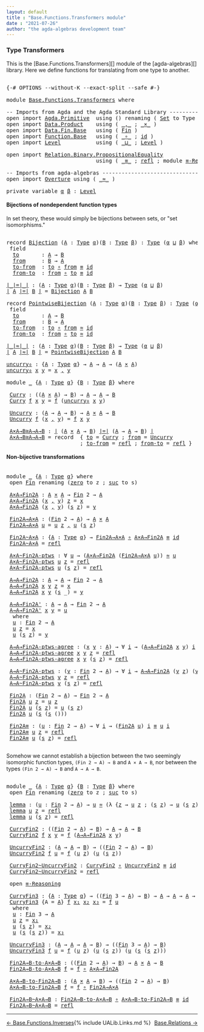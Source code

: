 ```yaml
---
layout: default
title : "Base.Functions.Transformers module"
date : "2021-07-26"
author: "the agda-algebras development team"
---
```


### <a id="type-transformers">Type Transformers</a>

This is the [Base.Functions.Transformers][] module of the [agda-algebras][]
library.  Here we define functions for translating from one type to another.

<pre class="Agda">

<a id="357" class="Symbol">{-#</a> <a id="361" class="Keyword">OPTIONS</a> <a id="369" class="Pragma">--without-K</a> <a id="381" class="Pragma">--exact-split</a> <a id="395" class="Pragma">--safe</a> <a id="402" class="Symbol">#-}</a>

<a id="407" class="Keyword">module</a> <a id="414" href="Base.Functions.Transformers.html" class="Module">Base.Functions.Transformers</a> <a id="442" class="Keyword">where</a>

<a id="449" class="Comment">-- Imports from Agda and the Agda Standard Library -------------------------------</a>
<a id="532" class="Keyword">open</a> <a id="537" class="Keyword">import</a> <a id="544" href="Agda.Primitive.html" class="Module">Agda.Primitive</a>  <a id="560" class="Keyword">using</a> <a id="566" class="Symbol">()</a> <a id="569" class="Keyword">renaming</a> <a id="578" class="Symbol">(</a> <a id="580" href="Agda.Primitive.html#326" class="Primitive">Set</a> <a id="584" class="Symbol">to</a> <a id="587" class="Primitive">Type</a> <a id="592" class="Symbol">)</a>
<a id="594" class="Keyword">open</a> <a id="599" class="Keyword">import</a> <a id="606" href="Data.Product.html" class="Module">Data.Product</a>    <a id="622" class="Keyword">using</a> <a id="628" class="Symbol">(</a> <a id="630" href="Agda.Builtin.Sigma.html#236" class="InductiveConstructor Operator">_,_</a> <a id="634" class="Symbol">;</a> <a id="636" href="Data.Product.html#1167" class="Function Operator">_×_</a> <a id="640" class="Symbol">)</a>
<a id="642" class="Keyword">open</a> <a id="647" class="Keyword">import</a> <a id="654" href="Data.Fin.Base.html" class="Module">Data.Fin.Base</a>   <a id="670" class="Keyword">using</a> <a id="676" class="Symbol">(</a> <a id="678" href="Data.Fin.Base.html#1126" class="Datatype">Fin</a> <a id="682" class="Symbol">)</a>
<a id="684" class="Keyword">open</a> <a id="689" class="Keyword">import</a> <a id="696" href="Function.Base.html" class="Module">Function.Base</a>   <a id="712" class="Keyword">using</a> <a id="718" class="Symbol">(</a> <a id="720" href="Function.Base.html#1031" class="Function Operator">_∘_</a> <a id="724" class="Symbol">;</a> <a id="726" href="Function.Base.html#615" class="Function">id</a> <a id="729" class="Symbol">)</a>
<a id="731" class="Keyword">open</a> <a id="736" class="Keyword">import</a> <a id="743" href="Level.html" class="Module">Level</a>           <a id="759" class="Keyword">using</a> <a id="765" class="Symbol">(</a> <a id="767" href="Agda.Primitive.html#810" class="Primitive Operator">_⊔_</a> <a id="771" class="Symbol">;</a> <a id="773" href="Agda.Primitive.html#597" class="Postulate">Level</a> <a id="779" class="Symbol">)</a>

<a id="782" class="Keyword">open</a> <a id="787" class="Keyword">import</a> <a id="794" href="Relation.Binary.PropositionalEquality.html" class="Module">Relation.Binary.PropositionalEquality</a>
                            <a id="860" class="Keyword">using</a> <a id="866" class="Symbol">(</a> <a id="868" href="Agda.Builtin.Equality.html#151" class="Datatype Operator">_≡_</a> <a id="872" class="Symbol">;</a> <a id="874" href="Agda.Builtin.Equality.html#208" class="InductiveConstructor">refl</a> <a id="879" class="Symbol">;</a> <a id="881" class="Keyword">module</a> <a id="888" href="Relation.Binary.PropositionalEquality.Core.html#2708" class="Module">≡-Reasoning</a> <a id="900" class="Symbol">)</a>

<a id="903" class="Comment">-- Imports from agda-algebras ----------------------------------------------------</a>
<a id="986" class="Keyword">open</a> <a id="991" class="Keyword">import</a> <a id="998" href="Overture.html" class="Module">Overture</a> <a id="1007" class="Keyword">using</a> <a id="1013" class="Symbol">(</a> <a id="1015" href="Overture.Basic.html#9592" class="Function Operator">_≈_</a> <a id="1019" class="Symbol">)</a>

<a id="1022" class="Keyword">private</a> <a id="1030" class="Keyword">variable</a> <a id="1039" href="Base.Functions.Transformers.html#1039" class="Generalizable">α</a> <a id="1041" href="Base.Functions.Transformers.html#1041" class="Generalizable">β</a> <a id="1043" class="Symbol">:</a> <a id="1045" href="Agda.Primitive.html#597" class="Postulate">Level</a>
</pre>


#### <a id="bijections-of-nondependent-function-types">Bijections of nondependent function types</a>

In set theory, these would simply be bijections between sets, or "set isomorphisms."
<pre class="Agda">

<a id="1265" class="Keyword">record</a> <a id="Bijection"></a><a id="1272" href="Base.Functions.Transformers.html#1272" class="Record">Bijection</a> <a id="1282" class="Symbol">(</a><a id="1283" href="Base.Functions.Transformers.html#1283" class="Bound">A</a> <a id="1285" class="Symbol">:</a> <a id="1287" href="Base.Functions.Transformers.html#587" class="Primitive">Type</a> <a id="1292" href="Base.Functions.Transformers.html#1039" class="Generalizable">α</a><a id="1293" class="Symbol">)(</a><a id="1295" href="Base.Functions.Transformers.html#1295" class="Bound">B</a> <a id="1297" class="Symbol">:</a> <a id="1299" href="Base.Functions.Transformers.html#587" class="Primitive">Type</a> <a id="1304" href="Base.Functions.Transformers.html#1041" class="Generalizable">β</a><a id="1305" class="Symbol">)</a> <a id="1307" class="Symbol">:</a> <a id="1309" href="Base.Functions.Transformers.html#587" class="Primitive">Type</a> <a id="1314" class="Symbol">(</a><a id="1315" href="Base.Functions.Transformers.html#1292" class="Bound">α</a> <a id="1317" href="Agda.Primitive.html#810" class="Primitive Operator">⊔</a> <a id="1319" href="Base.Functions.Transformers.html#1304" class="Bound">β</a><a id="1320" class="Symbol">)</a> <a id="1322" class="Keyword">where</a>
 <a id="1329" class="Keyword">field</a>
  <a id="Bijection.to"></a><a id="1337" href="Base.Functions.Transformers.html#1337" class="Field">to</a>       <a id="1346" class="Symbol">:</a> <a id="1348" href="Base.Functions.Transformers.html#1283" class="Bound">A</a> <a id="1350" class="Symbol">→</a> <a id="1352" href="Base.Functions.Transformers.html#1295" class="Bound">B</a>
  <a id="Bijection.from"></a><a id="1356" href="Base.Functions.Transformers.html#1356" class="Field">from</a>     <a id="1365" class="Symbol">:</a> <a id="1367" href="Base.Functions.Transformers.html#1295" class="Bound">B</a> <a id="1369" class="Symbol">→</a> <a id="1371" href="Base.Functions.Transformers.html#1283" class="Bound">A</a>
  <a id="Bijection.to-from"></a><a id="1375" href="Base.Functions.Transformers.html#1375" class="Field">to-from</a>  <a id="1384" class="Symbol">:</a> <a id="1386" href="Base.Functions.Transformers.html#1337" class="Field">to</a> <a id="1389" href="Function.Base.html#1031" class="Function Operator">∘</a> <a id="1391" href="Base.Functions.Transformers.html#1356" class="Field">from</a> <a id="1396" href="Agda.Builtin.Equality.html#151" class="Datatype Operator">≡</a> <a id="1398" href="Function.Base.html#615" class="Function">id</a>
  <a id="Bijection.from-to"></a><a id="1403" href="Base.Functions.Transformers.html#1403" class="Field">from-to</a>  <a id="1412" class="Symbol">:</a> <a id="1414" href="Base.Functions.Transformers.html#1356" class="Field">from</a> <a id="1419" href="Function.Base.html#1031" class="Function Operator">∘</a> <a id="1421" href="Base.Functions.Transformers.html#1337" class="Field">to</a> <a id="1424" href="Agda.Builtin.Equality.html#151" class="Datatype Operator">≡</a> <a id="1426" href="Function.Base.html#615" class="Function">id</a>

<a id="∣_∣=∣_∣"></a><a id="1430" href="Base.Functions.Transformers.html#1430" class="Function Operator">∣_∣=∣_∣</a> <a id="1438" class="Symbol">:</a> <a id="1440" class="Symbol">(</a><a id="1441" href="Base.Functions.Transformers.html#1441" class="Bound">A</a> <a id="1443" class="Symbol">:</a> <a id="1445" href="Base.Functions.Transformers.html#587" class="Primitive">Type</a> <a id="1450" href="Base.Functions.Transformers.html#1039" class="Generalizable">α</a><a id="1451" class="Symbol">)(</a><a id="1453" href="Base.Functions.Transformers.html#1453" class="Bound">B</a> <a id="1455" class="Symbol">:</a> <a id="1457" href="Base.Functions.Transformers.html#587" class="Primitive">Type</a> <a id="1462" href="Base.Functions.Transformers.html#1041" class="Generalizable">β</a><a id="1463" class="Symbol">)</a> <a id="1465" class="Symbol">→</a> <a id="1467" href="Base.Functions.Transformers.html#587" class="Primitive">Type</a> <a id="1472" class="Symbol">(</a><a id="1473" href="Base.Functions.Transformers.html#1039" class="Generalizable">α</a> <a id="1475" href="Agda.Primitive.html#810" class="Primitive Operator">⊔</a> <a id="1477" href="Base.Functions.Transformers.html#1041" class="Generalizable">β</a><a id="1478" class="Symbol">)</a>
<a id="1480" href="Base.Functions.Transformers.html#1430" class="Function Operator">∣</a> <a id="1482" href="Base.Functions.Transformers.html#1482" class="Bound">A</a> <a id="1484" href="Base.Functions.Transformers.html#1430" class="Function Operator">∣=∣</a> <a id="1488" href="Base.Functions.Transformers.html#1488" class="Bound">B</a> <a id="1490" href="Base.Functions.Transformers.html#1430" class="Function Operator">∣</a> <a id="1492" class="Symbol">=</a> <a id="1494" href="Base.Functions.Transformers.html#1272" class="Record">Bijection</a> <a id="1504" href="Base.Functions.Transformers.html#1482" class="Bound">A</a> <a id="1506" href="Base.Functions.Transformers.html#1488" class="Bound">B</a>

<a id="1509" class="Keyword">record</a> <a id="PointwiseBijection"></a><a id="1516" href="Base.Functions.Transformers.html#1516" class="Record">PointwiseBijection</a> <a id="1535" class="Symbol">(</a><a id="1536" href="Base.Functions.Transformers.html#1536" class="Bound">A</a> <a id="1538" class="Symbol">:</a> <a id="1540" href="Base.Functions.Transformers.html#587" class="Primitive">Type</a> <a id="1545" href="Base.Functions.Transformers.html#1039" class="Generalizable">α</a><a id="1546" class="Symbol">)(</a><a id="1548" href="Base.Functions.Transformers.html#1548" class="Bound">B</a> <a id="1550" class="Symbol">:</a> <a id="1552" href="Base.Functions.Transformers.html#587" class="Primitive">Type</a> <a id="1557" href="Base.Functions.Transformers.html#1041" class="Generalizable">β</a><a id="1558" class="Symbol">)</a> <a id="1560" class="Symbol">:</a> <a id="1562" href="Base.Functions.Transformers.html#587" class="Primitive">Type</a> <a id="1567" class="Symbol">(</a><a id="1568" href="Base.Functions.Transformers.html#1545" class="Bound">α</a> <a id="1570" href="Agda.Primitive.html#810" class="Primitive Operator">⊔</a> <a id="1572" href="Base.Functions.Transformers.html#1557" class="Bound">β</a><a id="1573" class="Symbol">)</a> <a id="1575" class="Keyword">where</a>
 <a id="1582" class="Keyword">field</a>
  <a id="PointwiseBijection.to"></a><a id="1590" href="Base.Functions.Transformers.html#1590" class="Field">to</a>       <a id="1599" class="Symbol">:</a> <a id="1601" href="Base.Functions.Transformers.html#1536" class="Bound">A</a> <a id="1603" class="Symbol">→</a> <a id="1605" href="Base.Functions.Transformers.html#1548" class="Bound">B</a>
  <a id="PointwiseBijection.from"></a><a id="1609" href="Base.Functions.Transformers.html#1609" class="Field">from</a>     <a id="1618" class="Symbol">:</a> <a id="1620" href="Base.Functions.Transformers.html#1548" class="Bound">B</a> <a id="1622" class="Symbol">→</a> <a id="1624" href="Base.Functions.Transformers.html#1536" class="Bound">A</a>
  <a id="PointwiseBijection.to-from"></a><a id="1628" href="Base.Functions.Transformers.html#1628" class="Field">to-from</a>  <a id="1637" class="Symbol">:</a> <a id="1639" href="Base.Functions.Transformers.html#1590" class="Field">to</a> <a id="1642" href="Function.Base.html#1031" class="Function Operator">∘</a> <a id="1644" href="Base.Functions.Transformers.html#1609" class="Field">from</a> <a id="1649" href="Overture.Basic.html#9592" class="Function Operator">≈</a> <a id="1651" href="Function.Base.html#615" class="Function">id</a>
  <a id="PointwiseBijection.from-to"></a><a id="1656" href="Base.Functions.Transformers.html#1656" class="Field">from-to</a>  <a id="1665" class="Symbol">:</a> <a id="1667" href="Base.Functions.Transformers.html#1609" class="Field">from</a> <a id="1672" href="Function.Base.html#1031" class="Function Operator">∘</a> <a id="1674" href="Base.Functions.Transformers.html#1590" class="Field">to</a> <a id="1677" href="Overture.Basic.html#9592" class="Function Operator">≈</a> <a id="1679" href="Function.Base.html#615" class="Function">id</a>

<a id="∣_∣≈∣_∣"></a><a id="1683" href="Base.Functions.Transformers.html#1683" class="Function Operator">∣_∣≈∣_∣</a> <a id="1691" class="Symbol">:</a> <a id="1693" class="Symbol">(</a><a id="1694" href="Base.Functions.Transformers.html#1694" class="Bound">A</a> <a id="1696" class="Symbol">:</a> <a id="1698" href="Base.Functions.Transformers.html#587" class="Primitive">Type</a> <a id="1703" href="Base.Functions.Transformers.html#1039" class="Generalizable">α</a><a id="1704" class="Symbol">)(</a><a id="1706" href="Base.Functions.Transformers.html#1706" class="Bound">B</a> <a id="1708" class="Symbol">:</a> <a id="1710" href="Base.Functions.Transformers.html#587" class="Primitive">Type</a> <a id="1715" href="Base.Functions.Transformers.html#1041" class="Generalizable">β</a><a id="1716" class="Symbol">)</a> <a id="1718" class="Symbol">→</a> <a id="1720" href="Base.Functions.Transformers.html#587" class="Primitive">Type</a> <a id="1725" class="Symbol">(</a><a id="1726" href="Base.Functions.Transformers.html#1039" class="Generalizable">α</a> <a id="1728" href="Agda.Primitive.html#810" class="Primitive Operator">⊔</a> <a id="1730" href="Base.Functions.Transformers.html#1041" class="Generalizable">β</a><a id="1731" class="Symbol">)</a>
<a id="1733" href="Base.Functions.Transformers.html#1683" class="Function Operator">∣</a> <a id="1735" href="Base.Functions.Transformers.html#1735" class="Bound">A</a> <a id="1737" href="Base.Functions.Transformers.html#1683" class="Function Operator">∣≈∣</a> <a id="1741" href="Base.Functions.Transformers.html#1741" class="Bound">B</a> <a id="1743" href="Base.Functions.Transformers.html#1683" class="Function Operator">∣</a> <a id="1745" class="Symbol">=</a> <a id="1747" href="Base.Functions.Transformers.html#1516" class="Record">PointwiseBijection</a> <a id="1766" href="Base.Functions.Transformers.html#1735" class="Bound">A</a> <a id="1768" href="Base.Functions.Transformers.html#1741" class="Bound">B</a>

<a id="uncurry₀"></a><a id="1771" href="Base.Functions.Transformers.html#1771" class="Function">uncurry₀</a> <a id="1780" class="Symbol">:</a> <a id="1782" class="Symbol">{</a><a id="1783" href="Base.Functions.Transformers.html#1783" class="Bound">A</a> <a id="1785" class="Symbol">:</a> <a id="1787" href="Base.Functions.Transformers.html#587" class="Primitive">Type</a> <a id="1792" href="Base.Functions.Transformers.html#1039" class="Generalizable">α</a><a id="1793" class="Symbol">}</a> <a id="1795" class="Symbol">→</a> <a id="1797" href="Base.Functions.Transformers.html#1783" class="Bound">A</a> <a id="1799" class="Symbol">→</a> <a id="1801" href="Base.Functions.Transformers.html#1783" class="Bound">A</a> <a id="1803" class="Symbol">→</a> <a id="1805" class="Symbol">(</a><a id="1806" href="Base.Functions.Transformers.html#1783" class="Bound">A</a> <a id="1808" href="Data.Product.html#1167" class="Function Operator">×</a> <a id="1810" href="Base.Functions.Transformers.html#1783" class="Bound">A</a><a id="1811" class="Symbol">)</a>
<a id="1813" href="Base.Functions.Transformers.html#1771" class="Function">uncurry₀</a> <a id="1822" href="Base.Functions.Transformers.html#1822" class="Bound">x</a> <a id="1824" href="Base.Functions.Transformers.html#1824" class="Bound">y</a> <a id="1826" class="Symbol">=</a> <a id="1828" href="Base.Functions.Transformers.html#1822" class="Bound">x</a> <a id="1830" href="Agda.Builtin.Sigma.html#236" class="InductiveConstructor Operator">,</a> <a id="1832" href="Base.Functions.Transformers.html#1824" class="Bound">y</a>

<a id="1835" class="Keyword">module</a> <a id="1842" href="Base.Functions.Transformers.html#1842" class="Module">_</a> <a id="1844" class="Symbol">{</a><a id="1845" href="Base.Functions.Transformers.html#1845" class="Bound">A</a> <a id="1847" class="Symbol">:</a> <a id="1849" href="Base.Functions.Transformers.html#587" class="Primitive">Type</a> <a id="1854" href="Base.Functions.Transformers.html#1039" class="Generalizable">α</a><a id="1855" class="Symbol">}</a> <a id="1857" class="Symbol">{</a><a id="1858" href="Base.Functions.Transformers.html#1858" class="Bound">B</a> <a id="1860" class="Symbol">:</a> <a id="1862" href="Base.Functions.Transformers.html#587" class="Primitive">Type</a> <a id="1867" href="Base.Functions.Transformers.html#1041" class="Generalizable">β</a><a id="1868" class="Symbol">}</a> <a id="1870" class="Keyword">where</a>

 <a id="1878" href="Base.Functions.Transformers.html#1878" class="Function">Curry</a> <a id="1884" class="Symbol">:</a> <a id="1886" class="Symbol">((</a><a id="1888" href="Base.Functions.Transformers.html#1845" class="Bound">A</a> <a id="1890" href="Data.Product.html#1167" class="Function Operator">×</a> <a id="1892" href="Base.Functions.Transformers.html#1845" class="Bound">A</a><a id="1893" class="Symbol">)</a> <a id="1895" class="Symbol">→</a> <a id="1897" href="Base.Functions.Transformers.html#1858" class="Bound">B</a><a id="1898" class="Symbol">)</a> <a id="1900" class="Symbol">→</a> <a id="1902" href="Base.Functions.Transformers.html#1845" class="Bound">A</a> <a id="1904" class="Symbol">→</a> <a id="1906" href="Base.Functions.Transformers.html#1845" class="Bound">A</a> <a id="1908" class="Symbol">→</a> <a id="1910" href="Base.Functions.Transformers.html#1858" class="Bound">B</a>
 <a id="1913" href="Base.Functions.Transformers.html#1878" class="Function">Curry</a> <a id="1919" href="Base.Functions.Transformers.html#1919" class="Bound">f</a> <a id="1921" href="Base.Functions.Transformers.html#1921" class="Bound">x</a> <a id="1923" href="Base.Functions.Transformers.html#1923" class="Bound">y</a> <a id="1925" class="Symbol">=</a> <a id="1927" href="Base.Functions.Transformers.html#1919" class="Bound">f</a> <a id="1929" class="Symbol">(</a><a id="1930" href="Base.Functions.Transformers.html#1771" class="Function">uncurry₀</a> <a id="1939" href="Base.Functions.Transformers.html#1921" class="Bound">x</a> <a id="1941" href="Base.Functions.Transformers.html#1923" class="Bound">y</a><a id="1942" class="Symbol">)</a>

 <a id="1946" href="Base.Functions.Transformers.html#1946" class="Function">Uncurry</a> <a id="1954" class="Symbol">:</a> <a id="1956" class="Symbol">(</a><a id="1957" href="Base.Functions.Transformers.html#1845" class="Bound">A</a> <a id="1959" class="Symbol">→</a> <a id="1961" href="Base.Functions.Transformers.html#1845" class="Bound">A</a> <a id="1963" class="Symbol">→</a> <a id="1965" href="Base.Functions.Transformers.html#1858" class="Bound">B</a><a id="1966" class="Symbol">)</a> <a id="1968" class="Symbol">→</a> <a id="1970" href="Base.Functions.Transformers.html#1845" class="Bound">A</a> <a id="1972" href="Data.Product.html#1167" class="Function Operator">×</a> <a id="1974" href="Base.Functions.Transformers.html#1845" class="Bound">A</a> <a id="1976" class="Symbol">→</a> <a id="1978" href="Base.Functions.Transformers.html#1858" class="Bound">B</a>
 <a id="1981" href="Base.Functions.Transformers.html#1946" class="Function">Uncurry</a> <a id="1989" href="Base.Functions.Transformers.html#1989" class="Bound">f</a> <a id="1991" class="Symbol">(</a><a id="1992" href="Base.Functions.Transformers.html#1992" class="Bound">x</a> <a id="1994" href="Agda.Builtin.Sigma.html#236" class="InductiveConstructor Operator">,</a> <a id="1996" href="Base.Functions.Transformers.html#1996" class="Bound">y</a><a id="1997" class="Symbol">)</a> <a id="1999" class="Symbol">=</a> <a id="2001" href="Base.Functions.Transformers.html#1989" class="Bound">f</a> <a id="2003" href="Base.Functions.Transformers.html#1992" class="Bound">x</a> <a id="2005" href="Base.Functions.Transformers.html#1996" class="Bound">y</a>

 <a id="2009" href="Base.Functions.Transformers.html#2009" class="Function">A×A→B≅A→A→B</a> <a id="2021" class="Symbol">:</a> <a id="2023" href="Base.Functions.Transformers.html#1430" class="Function Operator">∣</a> <a id="2025" class="Symbol">(</a><a id="2026" href="Base.Functions.Transformers.html#1845" class="Bound">A</a> <a id="2028" href="Data.Product.html#1167" class="Function Operator">×</a> <a id="2030" href="Base.Functions.Transformers.html#1845" class="Bound">A</a> <a id="2032" class="Symbol">→</a> <a id="2034" href="Base.Functions.Transformers.html#1858" class="Bound">B</a><a id="2035" class="Symbol">)</a> <a id="2037" href="Base.Functions.Transformers.html#1430" class="Function Operator">∣=∣</a> <a id="2041" class="Symbol">(</a><a id="2042" href="Base.Functions.Transformers.html#1845" class="Bound">A</a> <a id="2044" class="Symbol">→</a> <a id="2046" href="Base.Functions.Transformers.html#1845" class="Bound">A</a> <a id="2048" class="Symbol">→</a> <a id="2050" href="Base.Functions.Transformers.html#1858" class="Bound">B</a><a id="2051" class="Symbol">)</a> <a id="2053" href="Base.Functions.Transformers.html#1430" class="Function Operator">∣</a>
 <a id="2056" href="Base.Functions.Transformers.html#2009" class="Function">A×A→B≅A→A→B</a> <a id="2068" class="Symbol">=</a> <a id="2070" class="Keyword">record</a>  <a id="2078" class="Symbol">{</a> <a id="2080" href="Base.Functions.Transformers.html#1337" class="Field">to</a> <a id="2083" class="Symbol">=</a> <a id="2085" href="Base.Functions.Transformers.html#1878" class="Function">Curry</a> <a id="2091" class="Symbol">;</a> <a id="2093" href="Base.Functions.Transformers.html#1356" class="Field">from</a> <a id="2098" class="Symbol">=</a> <a id="2100" href="Base.Functions.Transformers.html#1946" class="Function">Uncurry</a>
                       <a id="2131" class="Symbol">;</a> <a id="2133" href="Base.Functions.Transformers.html#1375" class="Field">to-from</a> <a id="2141" class="Symbol">=</a> <a id="2143" href="Agda.Builtin.Equality.html#208" class="InductiveConstructor">refl</a> <a id="2148" class="Symbol">;</a> <a id="2150" href="Base.Functions.Transformers.html#1403" class="Field">from-to</a> <a id="2158" class="Symbol">=</a> <a id="2160" href="Agda.Builtin.Equality.html#208" class="InductiveConstructor">refl</a> <a id="2165" class="Symbol">}</a>
</pre>

#### <a id="non-bijective-transformations">Non-bijective transformations</a>

<pre class="Agda">

<a id="2271" class="Keyword">module</a> <a id="2278" href="Base.Functions.Transformers.html#2278" class="Module">_</a> <a id="2280" class="Symbol">{</a><a id="2281" href="Base.Functions.Transformers.html#2281" class="Bound">A</a> <a id="2283" class="Symbol">:</a> <a id="2285" href="Base.Functions.Transformers.html#587" class="Primitive">Type</a> <a id="2290" href="Base.Functions.Transformers.html#1039" class="Generalizable">α</a><a id="2291" class="Symbol">}</a> <a id="2293" class="Keyword">where</a>
 <a id="2300" class="Keyword">open</a> <a id="2305" href="Data.Fin.Base.html#1126" class="Module">Fin</a> <a id="2309" class="Keyword">renaming</a> <a id="2318" class="Symbol">(</a><a id="2319" href="Data.Fin.Base.html#1148" class="InductiveConstructor">zero</a> <a id="2324" class="Symbol">to</a> <a id="2327" class="InductiveConstructor">z</a> <a id="2329" class="Symbol">;</a> <a id="2331" href="Data.Fin.Base.html#1179" class="InductiveConstructor">suc</a> <a id="2335" class="Symbol">to</a> <a id="2338" class="InductiveConstructor">s</a><a id="2339" class="Symbol">)</a>

 <a id="2343" href="Base.Functions.Transformers.html#2343" class="Function">A×A→Fin2A</a> <a id="2353" class="Symbol">:</a> <a id="2355" href="Base.Functions.Transformers.html#2281" class="Bound">A</a> <a id="2357" href="Data.Product.html#1167" class="Function Operator">×</a> <a id="2359" href="Base.Functions.Transformers.html#2281" class="Bound">A</a> <a id="2361" class="Symbol">→</a> <a id="2363" href="Data.Fin.Base.html#1126" class="Datatype">Fin</a> <a id="2367" class="Number">2</a> <a id="2369" class="Symbol">→</a> <a id="2371" href="Base.Functions.Transformers.html#2281" class="Bound">A</a>
 <a id="2374" href="Base.Functions.Transformers.html#2343" class="Function">A×A→Fin2A</a> <a id="2384" class="Symbol">(</a><a id="2385" href="Base.Functions.Transformers.html#2385" class="Bound">x</a> <a id="2387" href="Agda.Builtin.Sigma.html#236" class="InductiveConstructor Operator">,</a> <a id="2389" href="Base.Functions.Transformers.html#2389" class="Bound">y</a><a id="2390" class="Symbol">)</a> <a id="2392" href="Base.Functions.Transformers.html#2327" class="InductiveConstructor">z</a> <a id="2394" class="Symbol">=</a> <a id="2396" href="Base.Functions.Transformers.html#2385" class="Bound">x</a>
 <a id="2399" href="Base.Functions.Transformers.html#2343" class="Function">A×A→Fin2A</a> <a id="2409" class="Symbol">(</a><a id="2410" href="Base.Functions.Transformers.html#2410" class="Bound">x</a> <a id="2412" href="Agda.Builtin.Sigma.html#236" class="InductiveConstructor Operator">,</a> <a id="2414" href="Base.Functions.Transformers.html#2414" class="Bound">y</a><a id="2415" class="Symbol">)</a> <a id="2417" class="Symbol">(</a><a id="2418" href="Base.Functions.Transformers.html#2338" class="InductiveConstructor">s</a> <a id="2420" href="Base.Functions.Transformers.html#2327" class="InductiveConstructor">z</a><a id="2421" class="Symbol">)</a> <a id="2423" class="Symbol">=</a> <a id="2425" href="Base.Functions.Transformers.html#2414" class="Bound">y</a>

 <a id="2429" href="Base.Functions.Transformers.html#2429" class="Function">Fin2A→A×A</a> <a id="2439" class="Symbol">:</a> <a id="2441" class="Symbol">(</a><a id="2442" href="Data.Fin.Base.html#1126" class="Datatype">Fin</a> <a id="2446" class="Number">2</a> <a id="2448" class="Symbol">→</a> <a id="2450" href="Base.Functions.Transformers.html#2281" class="Bound">A</a><a id="2451" class="Symbol">)</a> <a id="2453" class="Symbol">→</a> <a id="2455" href="Base.Functions.Transformers.html#2281" class="Bound">A</a> <a id="2457" href="Data.Product.html#1167" class="Function Operator">×</a> <a id="2459" href="Base.Functions.Transformers.html#2281" class="Bound">A</a>
 <a id="2462" href="Base.Functions.Transformers.html#2429" class="Function">Fin2A→A×A</a> <a id="2472" href="Base.Functions.Transformers.html#2472" class="Bound">u</a> <a id="2474" class="Symbol">=</a> <a id="2476" href="Base.Functions.Transformers.html#2472" class="Bound">u</a> <a id="2478" href="Base.Functions.Transformers.html#2327" class="InductiveConstructor">z</a> <a id="2480" href="Agda.Builtin.Sigma.html#236" class="InductiveConstructor Operator">,</a> <a id="2482" href="Base.Functions.Transformers.html#2472" class="Bound">u</a> <a id="2484" class="Symbol">(</a><a id="2485" href="Base.Functions.Transformers.html#2338" class="InductiveConstructor">s</a> <a id="2487" href="Base.Functions.Transformers.html#2327" class="InductiveConstructor">z</a><a id="2488" class="Symbol">)</a>

 <a id="2492" href="Base.Functions.Transformers.html#2492" class="Function">Fin2A~A×A</a> <a id="2502" class="Symbol">:</a> <a id="2504" class="Symbol">{</a><a id="2505" href="Base.Functions.Transformers.html#2505" class="Bound">A</a> <a id="2507" class="Symbol">:</a> <a id="2509" href="Base.Functions.Transformers.html#587" class="Primitive">Type</a> <a id="2514" href="Base.Functions.Transformers.html#2290" class="Bound">α</a><a id="2515" class="Symbol">}</a> <a id="2517" class="Symbol">→</a> <a id="2519" href="Base.Functions.Transformers.html#2429" class="Function">Fin2A→A×A</a> <a id="2529" href="Function.Base.html#1031" class="Function Operator">∘</a> <a id="2531" href="Base.Functions.Transformers.html#2343" class="Function">A×A→Fin2A</a> <a id="2541" href="Agda.Builtin.Equality.html#151" class="Datatype Operator">≡</a> <a id="2543" href="Function.Base.html#615" class="Function">id</a>
 <a id="2547" href="Base.Functions.Transformers.html#2492" class="Function">Fin2A~A×A</a> <a id="2557" class="Symbol">=</a> <a id="2559" href="Agda.Builtin.Equality.html#208" class="InductiveConstructor">refl</a>

 <a id="2566" href="Base.Functions.Transformers.html#2566" class="Function">A×A~Fin2A-ptws</a> <a id="2581" class="Symbol">:</a> <a id="2583" class="Symbol">∀</a> <a id="2585" href="Base.Functions.Transformers.html#2585" class="Bound">u</a> <a id="2587" class="Symbol">→</a> <a id="2589" class="Symbol">(</a><a id="2590" href="Base.Functions.Transformers.html#2343" class="Function">A×A→Fin2A</a> <a id="2600" class="Symbol">(</a><a id="2601" href="Base.Functions.Transformers.html#2429" class="Function">Fin2A→A×A</a> <a id="2611" href="Base.Functions.Transformers.html#2585" class="Bound">u</a><a id="2612" class="Symbol">))</a> <a id="2615" href="Overture.Basic.html#9592" class="Function Operator">≈</a> <a id="2617" href="Base.Functions.Transformers.html#2585" class="Bound">u</a>
 <a id="2620" href="Base.Functions.Transformers.html#2566" class="Function">A×A~Fin2A-ptws</a> <a id="2635" href="Base.Functions.Transformers.html#2635" class="Bound">u</a> <a id="2637" href="Base.Functions.Transformers.html#2327" class="InductiveConstructor">z</a> <a id="2639" class="Symbol">=</a> <a id="2641" href="Agda.Builtin.Equality.html#208" class="InductiveConstructor">refl</a>
 <a id="2647" href="Base.Functions.Transformers.html#2566" class="Function">A×A~Fin2A-ptws</a> <a id="2662" href="Base.Functions.Transformers.html#2662" class="Bound">u</a> <a id="2664" class="Symbol">(</a><a id="2665" href="Base.Functions.Transformers.html#2338" class="InductiveConstructor">s</a> <a id="2667" href="Base.Functions.Transformers.html#2327" class="InductiveConstructor">z</a><a id="2668" class="Symbol">)</a> <a id="2670" class="Symbol">=</a> <a id="2672" href="Agda.Builtin.Equality.html#208" class="InductiveConstructor">refl</a>

 <a id="2679" href="Base.Functions.Transformers.html#2679" class="Function">A→A→Fin2A</a> <a id="2689" class="Symbol">:</a> <a id="2691" href="Base.Functions.Transformers.html#2281" class="Bound">A</a> <a id="2693" class="Symbol">→</a> <a id="2695" href="Base.Functions.Transformers.html#2281" class="Bound">A</a> <a id="2697" class="Symbol">→</a> <a id="2699" href="Data.Fin.Base.html#1126" class="Datatype">Fin</a> <a id="2703" class="Number">2</a> <a id="2705" class="Symbol">→</a> <a id="2707" href="Base.Functions.Transformers.html#2281" class="Bound">A</a>
 <a id="2710" href="Base.Functions.Transformers.html#2679" class="Function">A→A→Fin2A</a> <a id="2720" href="Base.Functions.Transformers.html#2720" class="Bound">x</a> <a id="2722" href="Base.Functions.Transformers.html#2722" class="Bound">y</a> <a id="2724" href="Base.Functions.Transformers.html#2327" class="InductiveConstructor">z</a> <a id="2726" class="Symbol">=</a> <a id="2728" href="Base.Functions.Transformers.html#2720" class="Bound">x</a>
 <a id="2731" href="Base.Functions.Transformers.html#2679" class="Function">A→A→Fin2A</a> <a id="2741" href="Base.Functions.Transformers.html#2741" class="Bound">x</a> <a id="2743" href="Base.Functions.Transformers.html#2743" class="Bound">y</a> <a id="2745" class="Symbol">(</a><a id="2746" href="Base.Functions.Transformers.html#2338" class="InductiveConstructor">s</a> <a id="2748" class="Symbol">_)</a> <a id="2751" class="Symbol">=</a> <a id="2753" href="Base.Functions.Transformers.html#2743" class="Bound">y</a>

 <a id="2757" href="Base.Functions.Transformers.html#2757" class="Function">A→A→Fin2A&#39;</a> <a id="2768" class="Symbol">:</a> <a id="2770" href="Base.Functions.Transformers.html#2281" class="Bound">A</a> <a id="2772" class="Symbol">→</a> <a id="2774" href="Base.Functions.Transformers.html#2281" class="Bound">A</a> <a id="2776" class="Symbol">→</a> <a id="2778" href="Data.Fin.Base.html#1126" class="Datatype">Fin</a> <a id="2782" class="Number">2</a> <a id="2784" class="Symbol">→</a> <a id="2786" href="Base.Functions.Transformers.html#2281" class="Bound">A</a>
 <a id="2789" href="Base.Functions.Transformers.html#2757" class="Function">A→A→Fin2A&#39;</a> <a id="2800" href="Base.Functions.Transformers.html#2800" class="Bound">x</a> <a id="2802" href="Base.Functions.Transformers.html#2802" class="Bound">y</a> <a id="2804" class="Symbol">=</a> <a id="2806" href="Base.Functions.Transformers.html#2818" class="Function">u</a>
  <a id="2810" class="Keyword">where</a>
  <a id="2818" href="Base.Functions.Transformers.html#2818" class="Function">u</a> <a id="2820" class="Symbol">:</a> <a id="2822" href="Data.Fin.Base.html#1126" class="Datatype">Fin</a> <a id="2826" class="Number">2</a> <a id="2828" class="Symbol">→</a> <a id="2830" href="Base.Functions.Transformers.html#2281" class="Bound">A</a>
  <a id="2834" href="Base.Functions.Transformers.html#2818" class="Function">u</a> <a id="2836" href="Base.Functions.Transformers.html#2327" class="InductiveConstructor">z</a> <a id="2838" class="Symbol">=</a> <a id="2840" href="Base.Functions.Transformers.html#2800" class="Bound">x</a>
  <a id="2844" href="Base.Functions.Transformers.html#2818" class="Function">u</a> <a id="2846" class="Symbol">(</a><a id="2847" href="Base.Functions.Transformers.html#2338" class="InductiveConstructor">s</a> <a id="2849" href="Base.Functions.Transformers.html#2327" class="InductiveConstructor">z</a><a id="2850" class="Symbol">)</a> <a id="2852" class="Symbol">=</a> <a id="2854" href="Base.Functions.Transformers.html#2802" class="Bound">y</a>

 <a id="2858" href="Base.Functions.Transformers.html#2858" class="Function">A→A→Fin2A-ptws-agree</a> <a id="2879" class="Symbol">:</a> <a id="2881" class="Symbol">(</a><a id="2882" href="Base.Functions.Transformers.html#2882" class="Bound">x</a> <a id="2884" href="Base.Functions.Transformers.html#2884" class="Bound">y</a> <a id="2886" class="Symbol">:</a> <a id="2888" href="Base.Functions.Transformers.html#2281" class="Bound">A</a><a id="2889" class="Symbol">)</a> <a id="2891" class="Symbol">→</a> <a id="2893" class="Symbol">∀</a> <a id="2895" href="Base.Functions.Transformers.html#2895" class="Bound">i</a> <a id="2897" class="Symbol">→</a> <a id="2899" class="Symbol">(</a><a id="2900" href="Base.Functions.Transformers.html#2679" class="Function">A→A→Fin2A</a> <a id="2910" href="Base.Functions.Transformers.html#2882" class="Bound">x</a> <a id="2912" href="Base.Functions.Transformers.html#2884" class="Bound">y</a><a id="2913" class="Symbol">)</a> <a id="2915" href="Base.Functions.Transformers.html#2895" class="Bound">i</a> <a id="2917" href="Agda.Builtin.Equality.html#151" class="Datatype Operator">≡</a> <a id="2919" class="Symbol">(</a><a id="2920" href="Base.Functions.Transformers.html#2757" class="Function">A→A→Fin2A&#39;</a> <a id="2931" href="Base.Functions.Transformers.html#2882" class="Bound">x</a> <a id="2933" href="Base.Functions.Transformers.html#2884" class="Bound">y</a><a id="2934" class="Symbol">)</a> <a id="2936" href="Base.Functions.Transformers.html#2895" class="Bound">i</a>
 <a id="2939" href="Base.Functions.Transformers.html#2858" class="Function">A→A→Fin2A-ptws-agree</a> <a id="2960" href="Base.Functions.Transformers.html#2960" class="Bound">x</a> <a id="2962" href="Base.Functions.Transformers.html#2962" class="Bound">y</a> <a id="2964" href="Base.Functions.Transformers.html#2327" class="InductiveConstructor">z</a> <a id="2966" class="Symbol">=</a> <a id="2968" href="Agda.Builtin.Equality.html#208" class="InductiveConstructor">refl</a>
 <a id="2974" href="Base.Functions.Transformers.html#2858" class="Function">A→A→Fin2A-ptws-agree</a> <a id="2995" href="Base.Functions.Transformers.html#2995" class="Bound">x</a> <a id="2997" href="Base.Functions.Transformers.html#2997" class="Bound">y</a> <a id="2999" class="Symbol">(</a><a id="3000" href="Base.Functions.Transformers.html#2338" class="InductiveConstructor">s</a> <a id="3002" href="Base.Functions.Transformers.html#2327" class="InductiveConstructor">z</a><a id="3003" class="Symbol">)</a> <a id="3005" class="Symbol">=</a> <a id="3007" href="Agda.Builtin.Equality.html#208" class="InductiveConstructor">refl</a>

 <a id="3014" href="Base.Functions.Transformers.html#3014" class="Function">A→A~Fin2A-ptws</a> <a id="3029" class="Symbol">:</a> <a id="3031" class="Symbol">(</a><a id="3032" href="Base.Functions.Transformers.html#3032" class="Bound">v</a> <a id="3034" class="Symbol">:</a> <a id="3036" href="Data.Fin.Base.html#1126" class="Datatype">Fin</a> <a id="3040" class="Number">2</a> <a id="3042" class="Symbol">→</a> <a id="3044" href="Base.Functions.Transformers.html#2281" class="Bound">A</a><a id="3045" class="Symbol">)</a> <a id="3047" class="Symbol">→</a> <a id="3049" class="Symbol">∀</a> <a id="3051" href="Base.Functions.Transformers.html#3051" class="Bound">i</a> <a id="3053" class="Symbol">→</a> <a id="3055" href="Base.Functions.Transformers.html#2679" class="Function">A→A→Fin2A</a> <a id="3065" class="Symbol">(</a><a id="3066" href="Base.Functions.Transformers.html#3032" class="Bound">v</a> <a id="3068" href="Base.Functions.Transformers.html#2327" class="InductiveConstructor">z</a><a id="3069" class="Symbol">)</a> <a id="3071" class="Symbol">(</a><a id="3072" href="Base.Functions.Transformers.html#3032" class="Bound">v</a> <a id="3074" class="Symbol">(</a><a id="3075" href="Base.Functions.Transformers.html#2338" class="InductiveConstructor">s</a> <a id="3077" href="Base.Functions.Transformers.html#2327" class="InductiveConstructor">z</a><a id="3078" class="Symbol">))</a> <a id="3081" href="Base.Functions.Transformers.html#3051" class="Bound">i</a> <a id="3083" href="Agda.Builtin.Equality.html#151" class="Datatype Operator">≡</a> <a id="3085" href="Base.Functions.Transformers.html#3032" class="Bound">v</a> <a id="3087" href="Base.Functions.Transformers.html#3051" class="Bound">i</a>
 <a id="3090" href="Base.Functions.Transformers.html#3014" class="Function">A→A~Fin2A-ptws</a> <a id="3105" href="Base.Functions.Transformers.html#3105" class="Bound">v</a> <a id="3107" href="Base.Functions.Transformers.html#2327" class="InductiveConstructor">z</a> <a id="3109" class="Symbol">=</a> <a id="3111" href="Agda.Builtin.Equality.html#208" class="InductiveConstructor">refl</a>
 <a id="3117" href="Base.Functions.Transformers.html#3014" class="Function">A→A~Fin2A-ptws</a> <a id="3132" href="Base.Functions.Transformers.html#3132" class="Bound">v</a> <a id="3134" class="Symbol">(</a><a id="3135" href="Base.Functions.Transformers.html#2338" class="InductiveConstructor">s</a> <a id="3137" href="Base.Functions.Transformers.html#2327" class="InductiveConstructor">z</a><a id="3138" class="Symbol">)</a> <a id="3140" class="Symbol">=</a> <a id="3142" href="Agda.Builtin.Equality.html#208" class="InductiveConstructor">refl</a>

 <a id="3149" href="Base.Functions.Transformers.html#3149" class="Function">Fin2A</a> <a id="3155" class="Symbol">:</a> <a id="3157" class="Symbol">(</a><a id="3158" href="Data.Fin.Base.html#1126" class="Datatype">Fin</a> <a id="3162" class="Number">2</a> <a id="3164" class="Symbol">→</a> <a id="3166" href="Base.Functions.Transformers.html#2281" class="Bound">A</a><a id="3167" class="Symbol">)</a> <a id="3169" class="Symbol">→</a> <a id="3171" href="Data.Fin.Base.html#1126" class="Datatype">Fin</a> <a id="3175" class="Number">2</a> <a id="3177" class="Symbol">→</a> <a id="3179" href="Base.Functions.Transformers.html#2281" class="Bound">A</a>
 <a id="3182" href="Base.Functions.Transformers.html#3149" class="Function">Fin2A</a> <a id="3188" href="Base.Functions.Transformers.html#3188" class="Bound">u</a> <a id="3190" href="Base.Functions.Transformers.html#2327" class="InductiveConstructor">z</a> <a id="3192" class="Symbol">=</a> <a id="3194" href="Base.Functions.Transformers.html#3188" class="Bound">u</a> <a id="3196" href="Base.Functions.Transformers.html#2327" class="InductiveConstructor">z</a>
 <a id="3199" href="Base.Functions.Transformers.html#3149" class="Function">Fin2A</a> <a id="3205" href="Base.Functions.Transformers.html#3205" class="Bound">u</a> <a id="3207" class="Symbol">(</a><a id="3208" href="Base.Functions.Transformers.html#2338" class="InductiveConstructor">s</a> <a id="3210" href="Base.Functions.Transformers.html#2327" class="InductiveConstructor">z</a><a id="3211" class="Symbol">)</a> <a id="3213" class="Symbol">=</a> <a id="3215" href="Base.Functions.Transformers.html#3205" class="Bound">u</a> <a id="3217" class="Symbol">(</a><a id="3218" href="Base.Functions.Transformers.html#2338" class="InductiveConstructor">s</a> <a id="3220" href="Base.Functions.Transformers.html#2327" class="InductiveConstructor">z</a><a id="3221" class="Symbol">)</a>
 <a id="3224" href="Base.Functions.Transformers.html#3149" class="Function">Fin2A</a> <a id="3230" href="Base.Functions.Transformers.html#3230" class="Bound">u</a> <a id="3232" class="Symbol">(</a><a id="3233" href="Base.Functions.Transformers.html#2338" class="InductiveConstructor">s</a> <a id="3235" class="Symbol">(</a><a id="3236" href="Base.Functions.Transformers.html#2338" class="InductiveConstructor">s</a> <a id="3238" class="Symbol">()))</a>

 <a id="3245" href="Base.Functions.Transformers.html#3245" class="Function">Fin2A≡</a> <a id="3252" class="Symbol">:</a> <a id="3254" class="Symbol">(</a><a id="3255" href="Base.Functions.Transformers.html#3255" class="Bound">u</a> <a id="3257" class="Symbol">:</a> <a id="3259" href="Data.Fin.Base.html#1126" class="Datatype">Fin</a> <a id="3263" class="Number">2</a> <a id="3265" class="Symbol">→</a> <a id="3267" href="Base.Functions.Transformers.html#2281" class="Bound">A</a><a id="3268" class="Symbol">)</a> <a id="3270" class="Symbol">→</a> <a id="3272" class="Symbol">∀</a> <a id="3274" href="Base.Functions.Transformers.html#3274" class="Bound">i</a> <a id="3276" class="Symbol">→</a> <a id="3278" class="Symbol">(</a><a id="3279" href="Base.Functions.Transformers.html#3149" class="Function">Fin2A</a> <a id="3285" href="Base.Functions.Transformers.html#3255" class="Bound">u</a><a id="3286" class="Symbol">)</a> <a id="3288" href="Base.Functions.Transformers.html#3274" class="Bound">i</a> <a id="3290" href="Agda.Builtin.Equality.html#151" class="Datatype Operator">≡</a> <a id="3292" href="Base.Functions.Transformers.html#3255" class="Bound">u</a> <a id="3294" href="Base.Functions.Transformers.html#3274" class="Bound">i</a>
 <a id="3297" href="Base.Functions.Transformers.html#3245" class="Function">Fin2A≡</a> <a id="3304" href="Base.Functions.Transformers.html#3304" class="Bound">u</a> <a id="3306" href="Base.Functions.Transformers.html#2327" class="InductiveConstructor">z</a> <a id="3308" class="Symbol">=</a> <a id="3310" href="Agda.Builtin.Equality.html#208" class="InductiveConstructor">refl</a>
 <a id="3316" href="Base.Functions.Transformers.html#3245" class="Function">Fin2A≡</a> <a id="3323" href="Base.Functions.Transformers.html#3323" class="Bound">u</a> <a id="3325" class="Symbol">(</a><a id="3326" href="Base.Functions.Transformers.html#2338" class="InductiveConstructor">s</a> <a id="3328" href="Base.Functions.Transformers.html#2327" class="InductiveConstructor">z</a><a id="3329" class="Symbol">)</a> <a id="3331" class="Symbol">=</a> <a id="3333" href="Agda.Builtin.Equality.html#208" class="InductiveConstructor">refl</a>

</pre>

Somehow we cannot establish a bijection between the two seemingly isomorphic
function types, `(Fin 2 → A) → B` and `A × A → B`, nor between the types
`(Fin 2 → A) → B` and `A → A → B`.

<pre class="Agda">

<a id="3551" class="Keyword">module</a> <a id="3558" href="Base.Functions.Transformers.html#3558" class="Module">_</a> <a id="3560" class="Symbol">{</a><a id="3561" href="Base.Functions.Transformers.html#3561" class="Bound">A</a> <a id="3563" class="Symbol">:</a> <a id="3565" href="Base.Functions.Transformers.html#587" class="Primitive">Type</a> <a id="3570" href="Base.Functions.Transformers.html#1039" class="Generalizable">α</a><a id="3571" class="Symbol">}</a> <a id="3573" class="Symbol">{</a><a id="3574" href="Base.Functions.Transformers.html#3574" class="Bound">B</a> <a id="3576" class="Symbol">:</a> <a id="3578" href="Base.Functions.Transformers.html#587" class="Primitive">Type</a> <a id="3583" href="Base.Functions.Transformers.html#1041" class="Generalizable">β</a><a id="3584" class="Symbol">}</a> <a id="3586" class="Keyword">where</a>
 <a id="3593" class="Keyword">open</a> <a id="3598" href="Data.Fin.Base.html#1126" class="Module">Fin</a> <a id="3602" class="Keyword">renaming</a> <a id="3611" class="Symbol">(</a><a id="3612" href="Data.Fin.Base.html#1148" class="InductiveConstructor">zero</a> <a id="3617" class="Symbol">to</a> <a id="3620" class="InductiveConstructor">z</a> <a id="3622" class="Symbol">;</a> <a id="3624" href="Data.Fin.Base.html#1179" class="InductiveConstructor">suc</a> <a id="3628" class="Symbol">to</a> <a id="3631" class="InductiveConstructor">s</a><a id="3632" class="Symbol">)</a>

 <a id="3636" href="Base.Functions.Transformers.html#3636" class="Function">lemma</a> <a id="3642" class="Symbol">:</a> <a id="3644" class="Symbol">(</a><a id="3645" href="Base.Functions.Transformers.html#3645" class="Bound">u</a> <a id="3647" class="Symbol">:</a> <a id="3649" href="Data.Fin.Base.html#1126" class="Datatype">Fin</a> <a id="3653" class="Number">2</a> <a id="3655" class="Symbol">→</a> <a id="3657" href="Base.Functions.Transformers.html#3561" class="Bound">A</a><a id="3658" class="Symbol">)</a> <a id="3660" class="Symbol">→</a> <a id="3662" href="Base.Functions.Transformers.html#3645" class="Bound">u</a> <a id="3664" href="Overture.Basic.html#9592" class="Function Operator">≈</a> <a id="3666" class="Symbol">(λ</a> <a id="3669" class="Symbol">{</a><a id="3670" href="Base.Functions.Transformers.html#3620" class="InductiveConstructor">z</a> <a id="3672" class="Symbol">→</a> <a id="3674" href="Base.Functions.Transformers.html#3645" class="Bound">u</a> <a id="3676" href="Base.Functions.Transformers.html#3620" class="InductiveConstructor">z</a> <a id="3678" class="Symbol">;</a> <a id="3680" class="Symbol">(</a><a id="3681" href="Base.Functions.Transformers.html#3631" class="InductiveConstructor">s</a> <a id="3683" href="Base.Functions.Transformers.html#3620" class="InductiveConstructor">z</a><a id="3684" class="Symbol">)</a> <a id="3686" class="Symbol">→</a> <a id="3688" href="Base.Functions.Transformers.html#3645" class="Bound">u</a> <a id="3690" class="Symbol">(</a><a id="3691" href="Base.Functions.Transformers.html#3631" class="InductiveConstructor">s</a> <a id="3693" href="Base.Functions.Transformers.html#3620" class="InductiveConstructor">z</a><a id="3694" class="Symbol">)})</a>
 <a id="3699" href="Base.Functions.Transformers.html#3636" class="Function">lemma</a> <a id="3705" href="Base.Functions.Transformers.html#3705" class="Bound">u</a> <a id="3707" href="Base.Functions.Transformers.html#3620" class="InductiveConstructor">z</a> <a id="3709" class="Symbol">=</a> <a id="3711" href="Agda.Builtin.Equality.html#208" class="InductiveConstructor">refl</a>
 <a id="3717" href="Base.Functions.Transformers.html#3636" class="Function">lemma</a> <a id="3723" href="Base.Functions.Transformers.html#3723" class="Bound">u</a> <a id="3725" class="Symbol">(</a><a id="3726" href="Base.Functions.Transformers.html#3631" class="InductiveConstructor">s</a> <a id="3728" href="Base.Functions.Transformers.html#3620" class="InductiveConstructor">z</a><a id="3729" class="Symbol">)</a> <a id="3731" class="Symbol">=</a> <a id="3733" href="Agda.Builtin.Equality.html#208" class="InductiveConstructor">refl</a>

 <a id="3740" href="Base.Functions.Transformers.html#3740" class="Function">CurryFin2</a> <a id="3750" class="Symbol">:</a> <a id="3752" class="Symbol">((</a><a id="3754" href="Data.Fin.Base.html#1126" class="Datatype">Fin</a> <a id="3758" class="Number">2</a> <a id="3760" class="Symbol">→</a> <a id="3762" href="Base.Functions.Transformers.html#3561" class="Bound">A</a><a id="3763" class="Symbol">)</a> <a id="3765" class="Symbol">→</a> <a id="3767" href="Base.Functions.Transformers.html#3574" class="Bound">B</a><a id="3768" class="Symbol">)</a> <a id="3770" class="Symbol">→</a> <a id="3772" href="Base.Functions.Transformers.html#3561" class="Bound">A</a> <a id="3774" class="Symbol">→</a> <a id="3776" href="Base.Functions.Transformers.html#3561" class="Bound">A</a> <a id="3778" class="Symbol">→</a> <a id="3780" href="Base.Functions.Transformers.html#3574" class="Bound">B</a>
 <a id="3783" href="Base.Functions.Transformers.html#3740" class="Function">CurryFin2</a> <a id="3793" href="Base.Functions.Transformers.html#3793" class="Bound">f</a> <a id="3795" href="Base.Functions.Transformers.html#3795" class="Bound">x</a> <a id="3797" href="Base.Functions.Transformers.html#3797" class="Bound">y</a> <a id="3799" class="Symbol">=</a> <a id="3801" href="Base.Functions.Transformers.html#3793" class="Bound">f</a> <a id="3803" class="Symbol">(</a><a id="3804" href="Base.Functions.Transformers.html#2679" class="Function">A→A→Fin2A</a> <a id="3814" href="Base.Functions.Transformers.html#3795" class="Bound">x</a> <a id="3816" href="Base.Functions.Transformers.html#3797" class="Bound">y</a><a id="3817" class="Symbol">)</a>

 <a id="3821" href="Base.Functions.Transformers.html#3821" class="Function">UncurryFin2</a> <a id="3833" class="Symbol">:</a> <a id="3835" class="Symbol">(</a><a id="3836" href="Base.Functions.Transformers.html#3561" class="Bound">A</a> <a id="3838" class="Symbol">→</a> <a id="3840" href="Base.Functions.Transformers.html#3561" class="Bound">A</a> <a id="3842" class="Symbol">→</a> <a id="3844" href="Base.Functions.Transformers.html#3574" class="Bound">B</a><a id="3845" class="Symbol">)</a> <a id="3847" class="Symbol">→</a> <a id="3849" class="Symbol">((</a><a id="3851" href="Data.Fin.Base.html#1126" class="Datatype">Fin</a> <a id="3855" class="Number">2</a> <a id="3857" class="Symbol">→</a> <a id="3859" href="Base.Functions.Transformers.html#3561" class="Bound">A</a><a id="3860" class="Symbol">)</a> <a id="3862" class="Symbol">→</a> <a id="3864" href="Base.Functions.Transformers.html#3574" class="Bound">B</a><a id="3865" class="Symbol">)</a>
 <a id="3868" href="Base.Functions.Transformers.html#3821" class="Function">UncurryFin2</a> <a id="3880" href="Base.Functions.Transformers.html#3880" class="Bound">f</a> <a id="3882" href="Base.Functions.Transformers.html#3882" class="Bound">u</a> <a id="3884" class="Symbol">=</a> <a id="3886" href="Base.Functions.Transformers.html#3880" class="Bound">f</a> <a id="3888" class="Symbol">(</a><a id="3889" href="Base.Functions.Transformers.html#3882" class="Bound">u</a> <a id="3891" href="Base.Functions.Transformers.html#3620" class="InductiveConstructor">z</a><a id="3892" class="Symbol">)</a> <a id="3894" class="Symbol">(</a><a id="3895" href="Base.Functions.Transformers.html#3882" class="Bound">u</a> <a id="3897" class="Symbol">(</a><a id="3898" href="Base.Functions.Transformers.html#3631" class="InductiveConstructor">s</a> <a id="3900" href="Base.Functions.Transformers.html#3620" class="InductiveConstructor">z</a><a id="3901" class="Symbol">))</a>

 <a id="3906" href="Base.Functions.Transformers.html#3906" class="Function">CurryFin2~UncurryFin2</a> <a id="3928" class="Symbol">:</a> <a id="3930" href="Base.Functions.Transformers.html#3740" class="Function">CurryFin2</a> <a id="3940" href="Function.Base.html#1031" class="Function Operator">∘</a> <a id="3942" href="Base.Functions.Transformers.html#3821" class="Function">UncurryFin2</a> <a id="3954" href="Agda.Builtin.Equality.html#151" class="Datatype Operator">≡</a> <a id="3956" href="Function.Base.html#615" class="Function">id</a>
 <a id="3960" href="Base.Functions.Transformers.html#3906" class="Function">CurryFin2~UncurryFin2</a> <a id="3982" class="Symbol">=</a> <a id="3984" href="Agda.Builtin.Equality.html#208" class="InductiveConstructor">refl</a>

 <a id="3991" class="Keyword">open</a> <a id="3996" href="Relation.Binary.PropositionalEquality.Core.html#2708" class="Module">≡-Reasoning</a>

 <a id="4010" href="Base.Functions.Transformers.html#4010" class="Function">CurryFin3</a> <a id="4020" class="Symbol">:</a> <a id="4022" class="Symbol">{</a><a id="4023" href="Base.Functions.Transformers.html#4023" class="Bound">A</a> <a id="4025" class="Symbol">:</a> <a id="4027" href="Base.Functions.Transformers.html#587" class="Primitive">Type</a> <a id="4032" href="Base.Functions.Transformers.html#3570" class="Bound">α</a><a id="4033" class="Symbol">}</a> <a id="4035" class="Symbol">→</a> <a id="4037" class="Symbol">((</a><a id="4039" href="Data.Fin.Base.html#1126" class="Datatype">Fin</a> <a id="4043" class="Number">3</a> <a id="4045" class="Symbol">→</a> <a id="4047" href="Base.Functions.Transformers.html#4023" class="Bound">A</a><a id="4048" class="Symbol">)</a> <a id="4050" class="Symbol">→</a> <a id="4052" href="Base.Functions.Transformers.html#3574" class="Bound">B</a><a id="4053" class="Symbol">)</a> <a id="4055" class="Symbol">→</a> <a id="4057" href="Base.Functions.Transformers.html#4023" class="Bound">A</a> <a id="4059" class="Symbol">→</a> <a id="4061" href="Base.Functions.Transformers.html#4023" class="Bound">A</a> <a id="4063" class="Symbol">→</a> <a id="4065" href="Base.Functions.Transformers.html#4023" class="Bound">A</a> <a id="4067" class="Symbol">→</a> <a id="4069" href="Base.Functions.Transformers.html#3574" class="Bound">B</a>
 <a id="4072" href="Base.Functions.Transformers.html#4010" class="Function">CurryFin3</a> <a id="4082" class="Symbol">{</a><a id="4083" class="Argument">A</a> <a id="4085" class="Symbol">=</a> <a id="4087" href="Base.Functions.Transformers.html#4087" class="Bound">A</a><a id="4088" class="Symbol">}</a> <a id="4090" href="Base.Functions.Transformers.html#4090" class="Bound">f</a> <a id="4092" href="Base.Functions.Transformers.html#4092" class="Bound">x₁</a> <a id="4095" href="Base.Functions.Transformers.html#4095" class="Bound">x₂</a> <a id="4098" href="Base.Functions.Transformers.html#4098" class="Bound">x₃</a> <a id="4101" class="Symbol">=</a> <a id="4103" href="Base.Functions.Transformers.html#4090" class="Bound">f</a> <a id="4105" href="Base.Functions.Transformers.html#4117" class="Function">u</a>
  <a id="4109" class="Keyword">where</a>
  <a id="4117" href="Base.Functions.Transformers.html#4117" class="Function">u</a> <a id="4119" class="Symbol">:</a> <a id="4121" href="Data.Fin.Base.html#1126" class="Datatype">Fin</a> <a id="4125" class="Number">3</a> <a id="4127" class="Symbol">→</a> <a id="4129" href="Base.Functions.Transformers.html#4087" class="Bound">A</a>
  <a id="4133" href="Base.Functions.Transformers.html#4117" class="Function">u</a> <a id="4135" href="Base.Functions.Transformers.html#3620" class="InductiveConstructor">z</a> <a id="4137" class="Symbol">=</a> <a id="4139" href="Base.Functions.Transformers.html#4092" class="Bound">x₁</a>
  <a id="4144" href="Base.Functions.Transformers.html#4117" class="Function">u</a> <a id="4146" class="Symbol">(</a><a id="4147" href="Base.Functions.Transformers.html#3631" class="InductiveConstructor">s</a> <a id="4149" href="Base.Functions.Transformers.html#3620" class="InductiveConstructor">z</a><a id="4150" class="Symbol">)</a> <a id="4152" class="Symbol">=</a> <a id="4154" href="Base.Functions.Transformers.html#4095" class="Bound">x₂</a>
  <a id="4159" href="Base.Functions.Transformers.html#4117" class="Function">u</a> <a id="4161" class="Symbol">(</a><a id="4162" href="Base.Functions.Transformers.html#3631" class="InductiveConstructor">s</a> <a id="4164" class="Symbol">(</a><a id="4165" href="Base.Functions.Transformers.html#3631" class="InductiveConstructor">s</a> <a id="4167" href="Base.Functions.Transformers.html#3620" class="InductiveConstructor">z</a><a id="4168" class="Symbol">))</a> <a id="4171" class="Symbol">=</a> <a id="4173" href="Base.Functions.Transformers.html#4098" class="Bound">x₃</a>

 <a id="4178" href="Base.Functions.Transformers.html#4178" class="Function">UncurryFin3</a> <a id="4190" class="Symbol">:</a> <a id="4192" class="Symbol">(</a><a id="4193" href="Base.Functions.Transformers.html#3561" class="Bound">A</a> <a id="4195" class="Symbol">→</a> <a id="4197" href="Base.Functions.Transformers.html#3561" class="Bound">A</a> <a id="4199" class="Symbol">→</a> <a id="4201" href="Base.Functions.Transformers.html#3561" class="Bound">A</a> <a id="4203" class="Symbol">→</a> <a id="4205" href="Base.Functions.Transformers.html#3574" class="Bound">B</a><a id="4206" class="Symbol">)</a> <a id="4208" class="Symbol">→</a> <a id="4210" class="Symbol">((</a><a id="4212" href="Data.Fin.Base.html#1126" class="Datatype">Fin</a> <a id="4216" class="Number">3</a> <a id="4218" class="Symbol">→</a> <a id="4220" href="Base.Functions.Transformers.html#3561" class="Bound">A</a><a id="4221" class="Symbol">)</a> <a id="4223" class="Symbol">→</a> <a id="4225" href="Base.Functions.Transformers.html#3574" class="Bound">B</a><a id="4226" class="Symbol">)</a>
 <a id="4229" href="Base.Functions.Transformers.html#4178" class="Function">UncurryFin3</a> <a id="4241" href="Base.Functions.Transformers.html#4241" class="Bound">f</a> <a id="4243" href="Base.Functions.Transformers.html#4243" class="Bound">u</a> <a id="4245" class="Symbol">=</a> <a id="4247" href="Base.Functions.Transformers.html#4241" class="Bound">f</a> <a id="4249" class="Symbol">(</a><a id="4250" href="Base.Functions.Transformers.html#4243" class="Bound">u</a> <a id="4252" href="Base.Functions.Transformers.html#3620" class="InductiveConstructor">z</a><a id="4253" class="Symbol">)</a> <a id="4255" class="Symbol">(</a><a id="4256" href="Base.Functions.Transformers.html#4243" class="Bound">u</a> <a id="4258" class="Symbol">(</a><a id="4259" href="Base.Functions.Transformers.html#3631" class="InductiveConstructor">s</a> <a id="4261" href="Base.Functions.Transformers.html#3620" class="InductiveConstructor">z</a><a id="4262" class="Symbol">))</a> <a id="4265" class="Symbol">(</a><a id="4266" href="Base.Functions.Transformers.html#4243" class="Bound">u</a> <a id="4268" class="Symbol">(</a><a id="4269" href="Base.Functions.Transformers.html#3631" class="InductiveConstructor">s</a> <a id="4271" class="Symbol">(</a><a id="4272" href="Base.Functions.Transformers.html#3631" class="InductiveConstructor">s</a> <a id="4274" href="Base.Functions.Transformers.html#3620" class="InductiveConstructor">z</a><a id="4275" class="Symbol">)))</a>

 <a id="4281" href="Base.Functions.Transformers.html#4281" class="Function">Fin2A→B-to-A×A→B</a> <a id="4298" class="Symbol">:</a> <a id="4300" class="Symbol">((</a><a id="4302" href="Data.Fin.Base.html#1126" class="Datatype">Fin</a> <a id="4306" class="Number">2</a> <a id="4308" class="Symbol">→</a> <a id="4310" href="Base.Functions.Transformers.html#3561" class="Bound">A</a><a id="4311" class="Symbol">)</a> <a id="4313" class="Symbol">→</a> <a id="4315" href="Base.Functions.Transformers.html#3574" class="Bound">B</a><a id="4316" class="Symbol">)</a> <a id="4318" class="Symbol">→</a> <a id="4320" href="Base.Functions.Transformers.html#3561" class="Bound">A</a> <a id="4322" href="Data.Product.html#1167" class="Function Operator">×</a> <a id="4324" href="Base.Functions.Transformers.html#3561" class="Bound">A</a> <a id="4326" class="Symbol">→</a> <a id="4328" href="Base.Functions.Transformers.html#3574" class="Bound">B</a>
 <a id="4331" href="Base.Functions.Transformers.html#4281" class="Function">Fin2A→B-to-A×A→B</a> <a id="4348" href="Base.Functions.Transformers.html#4348" class="Bound">f</a> <a id="4350" class="Symbol">=</a> <a id="4352" href="Base.Functions.Transformers.html#4348" class="Bound">f</a> <a id="4354" href="Function.Base.html#1031" class="Function Operator">∘</a> <a id="4356" href="Base.Functions.Transformers.html#2343" class="Function">A×A→Fin2A</a>

 <a id="4368" href="Base.Functions.Transformers.html#4368" class="Function">A×A→B-to-Fin2A→B</a> <a id="4385" class="Symbol">:</a> <a id="4387" class="Symbol">(</a><a id="4388" href="Base.Functions.Transformers.html#3561" class="Bound">A</a> <a id="4390" href="Data.Product.html#1167" class="Function Operator">×</a> <a id="4392" href="Base.Functions.Transformers.html#3561" class="Bound">A</a> <a id="4394" class="Symbol">→</a> <a id="4396" href="Base.Functions.Transformers.html#3574" class="Bound">B</a><a id="4397" class="Symbol">)</a> <a id="4399" class="Symbol">→</a> <a id="4401" class="Symbol">((</a><a id="4403" href="Data.Fin.Base.html#1126" class="Datatype">Fin</a> <a id="4407" class="Number">2</a> <a id="4409" class="Symbol">→</a> <a id="4411" href="Base.Functions.Transformers.html#3561" class="Bound">A</a><a id="4412" class="Symbol">)</a> <a id="4414" class="Symbol">→</a> <a id="4416" href="Base.Functions.Transformers.html#3574" class="Bound">B</a><a id="4417" class="Symbol">)</a>
 <a id="4420" href="Base.Functions.Transformers.html#4368" class="Function">A×A→B-to-Fin2A→B</a> <a id="4437" href="Base.Functions.Transformers.html#4437" class="Bound">f</a> <a id="4439" class="Symbol">=</a> <a id="4441" href="Base.Functions.Transformers.html#4437" class="Bound">f</a> <a id="4443" href="Function.Base.html#1031" class="Function Operator">∘</a> <a id="4445" href="Base.Functions.Transformers.html#2429" class="Function">Fin2A→A×A</a>

 <a id="4457" href="Base.Functions.Transformers.html#4457" class="Function">Fin2A→B~A×A→B</a> <a id="4471" class="Symbol">:</a> <a id="4473" href="Base.Functions.Transformers.html#4281" class="Function">Fin2A→B-to-A×A→B</a> <a id="4490" href="Function.Base.html#1031" class="Function Operator">∘</a> <a id="4492" href="Base.Functions.Transformers.html#4368" class="Function">A×A→B-to-Fin2A→B</a> <a id="4509" href="Agda.Builtin.Equality.html#151" class="Datatype Operator">≡</a> <a id="4511" href="Function.Base.html#615" class="Function">id</a>
 <a id="4515" href="Base.Functions.Transformers.html#4457" class="Function">Fin2A→B~A×A→B</a> <a id="4529" class="Symbol">=</a> <a id="4531" href="Agda.Builtin.Equality.html#208" class="InductiveConstructor">refl</a>
</pre>

--------------------------------------

<span style="float:left;">[← Base.Functions.Inverses](Base.Functions.Inverses.html)</span>
<span style="float:right;">[Base.Relations →](Base.Relations.html)</span>

{% include UALib.Links.md %}

